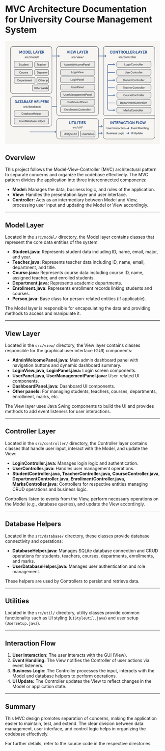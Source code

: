 # MVC Architecture Documentation for University Course Management System
![MVC Diagram](https://github.com/dev-nayanray/Courser-Management/blob/main/mvc.png?raw=true)
## Overview

This project follows the Model-View-Controller (MVC) architectural pattern to separate concerns and organize the codebase effectively. The MVC pattern divides the application into three interconnected components:

- **Model:** Manages the data, business logic, and rules of the application.
- **View:** Handles the presentation layer and user interface.
- **Controller:** Acts as an intermediary between Model and View, processing user input and updating the Model or View accordingly.

---

## Model Layer

Located in the `src/model/` directory, the Model layer contains classes that represent the core data entities of the system:

- **Student.java:** Represents student data including ID, name, email, major, and year.
- **Teacher.java:** Represents teacher data including ID, name, email, department, and title.
- **Course.java:** Represents course data including course ID, name, assigned teacher, and enrolled students.
- **Department.java:** Represents academic departments.
- **Enrollment.java:** Represents enrollment records linking students and courses.
- **Person.java:** Base class for person-related entities (if applicable).

The Model layer is responsible for encapsulating the data and providing methods to access and manipulate it.

---

## View Layer

Located in the `src/view/` directory, the View layer contains classes responsible for the graphical user interface (GUI) components:

- **AdminWelcomePanel.java:** Main admin dashboard panel with navigation buttons and dynamic dashboard summary.
- **LoginView.java, LoginPanel.java:** Login screen components.
- **UserPanel.java, UserManagementPanel.java:** User-related UI components.
- **DashboardPanel.java:** Dashboard UI components.
- **Other panels:** For managing students, teachers, courses, departments, enrollment, marks, etc.

The View layer uses Java Swing components to build the UI and provides methods to add event listeners for user interactions.

---

## Controller Layer

Located in the `src/controller/` directory, the Controller layer contains classes that handle user input, interact with the Model, and update the View:

- **LoginController.java:** Manages login logic and authentication.
- **UserController.java:** Handles user management operations.
- **StudentController.java, TeacherController.java, CourseController.java, DepartmentController.java, EnrollmentController.java, MarksController.java:** Controllers for respective entities managing CRUD operations and business logic.

Controllers listen to events from the View, perform necessary operations on the Model (e.g., database queries), and update the View accordingly.

---

## Database Helpers

Located in the `src/database/` directory, these classes provide database connectivity and operations:

- **DatabaseHelper.java:** Manages SQLite database connection and CRUD operations for students, teachers, courses, departments, enrollments, and marks.
- **UserDatabaseHelper.java:** Manages user authentication and role management.

These helpers are used by Controllers to persist and retrieve data.

---

## Utilities

Located in the `src/util/` directory, utility classes provide common functionality such as UI styling (`UIStyleUtil.java`) and user setup (`UserSetup.java`).

---

## Interaction Flow

1. **User Interaction:** The user interacts with the GUI (View).
2. **Event Handling:** The View notifies the Controller of user actions via event listeners.
3. **Business Logic:** The Controller processes the input, interacts with the Model and database helpers to perform operations.
4. **UI Update:** The Controller updates the View to reflect changes in the Model or application state.

---

## Summary

This MVC design promotes separation of concerns, making the application easier to maintain, test, and extend. The clear division between data management, user interface, and control logic helps in organizing the codebase effectively.

For further details, refer to the source code in the respective directories.

